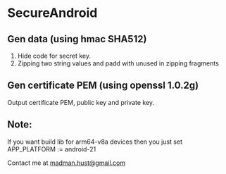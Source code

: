 # SecureAndroid

## Gen data (using hmac SHA512)
1. Hide code for secret key.
2. Zipping two string values and padd with unused in zipping fragments
## Gen certificate PEM (using openssl 1.0.2g)
Output certificate PEM, public key and private key.

## Note:
If you want build lib for arm64-v8a devices then you just set APP_PLATFORM := android-21

Contact me at madman.hust@gmail.com